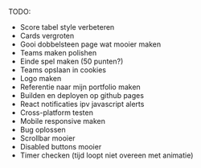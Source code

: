 TODO:

- Score tabel style verbeteren
- Cards vergroten
- Gooi dobbelsteen page wat mooier maken
- Teams maken polishen
- Einde spel maken (50 punten?)
- Teams opslaan in cookies
- Logo maken
- Referentie naar mijn portfolio maken
- Builden en deployen op github pages
- React notificaties ipv javascript alerts
- Cross-platform testen
- Mobile responsive maken
- Bug oplossen
- Scrollbar mooier
- Disabled buttons mooier
- Timer checken (tijd loopt niet overeen met animatie)